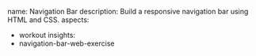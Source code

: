 name: Navigation Bar
description: Build a responsive navigation bar using HTML and CSS.
aspects:
  - workout
insights:
  - navigation-bar-web-exercise
